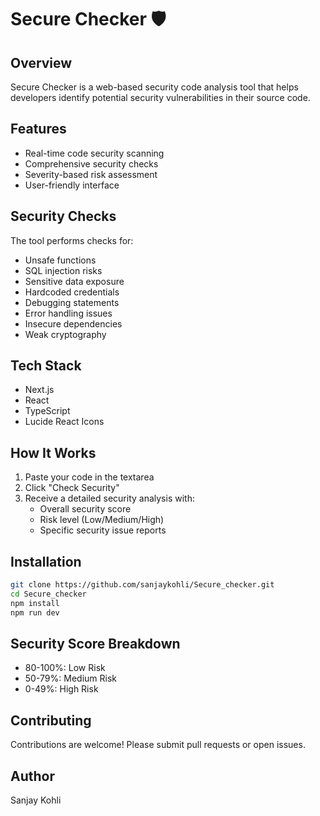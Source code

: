 # Secure Checker 🛡️

## Overview
Secure Checker is a web-based security code analysis tool that helps developers identify potential security vulnerabilities in their source code.

## Features
- Real-time code security scanning
- Comprehensive security checks
- Severity-based risk assessment
- User-friendly interface

## Security Checks
The tool performs checks for:
- Unsafe functions
- SQL injection risks
- Sensitive data exposure
- Hardcoded credentials
- Debugging statements
- Error handling issues
- Insecure dependencies
- Weak cryptography

## Tech Stack
- Next.js
- React
- TypeScript
- Lucide React Icons

## How It Works
1. Paste your code in the textarea
2. Click "Check Security"
3. Receive a detailed security analysis with:
   - Overall security score
   - Risk level (Low/Medium/High)
   - Specific security issue reports

## Installation
```bash
git clone https://github.com/sanjaykohli/Secure_checker.git
cd Secure_checker
npm install
npm run dev
```

## Security Score Breakdown
- 80-100%: Low Risk
- 50-79%: Medium Risk
- 0-49%: High Risk

## Contributing
Contributions are welcome! Please submit pull requests or open issues.

## Author
Sanjay Kohli
